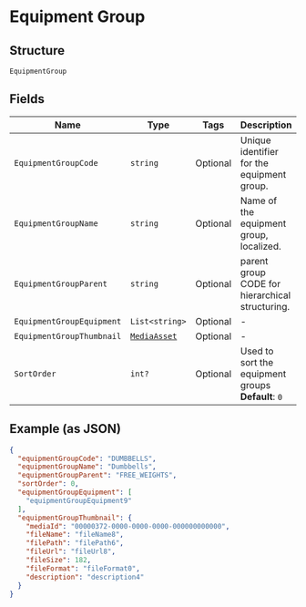 
# Equipment Group

## Structure

`EquipmentGroup`

## Fields

| Name | Type | Tags | Description |
|  --- | --- | --- | --- |
| `EquipmentGroupCode` | `string` | Optional | Unique identifier for the equipment group. |
| `EquipmentGroupName` | `string` | Optional | Name of the equipment group, localized. |
| `EquipmentGroupParent` | `string` | Optional | parent group CODE for hierarchical structuring. |
| `EquipmentGroupEquipment` | `List<string>` | Optional | - |
| `EquipmentGroupThumbnail` | [`MediaAsset`](../../doc/models/media-asset.md) | Optional | - |
| `SortOrder` | `int?` | Optional | Used to sort the equipment groups<br>**Default**: `0` |

## Example (as JSON)

```json
{
  "equipmentGroupCode": "DUMBBELLS",
  "equipmentGroupName": "Dumbbells",
  "equipmentGroupParent": "FREE_WEIGHTS",
  "sortOrder": 0,
  "equipmentGroupEquipment": [
    "equipmentGroupEquipment9"
  ],
  "equipmentGroupThumbnail": {
    "mediaId": "00000372-0000-0000-0000-000000000000",
    "fileName": "fileName8",
    "filePath": "filePath6",
    "fileUrl": "fileUrl8",
    "fileSize": 182,
    "fileFormat": "fileFormat0",
    "description": "description4"
  }
}
```

